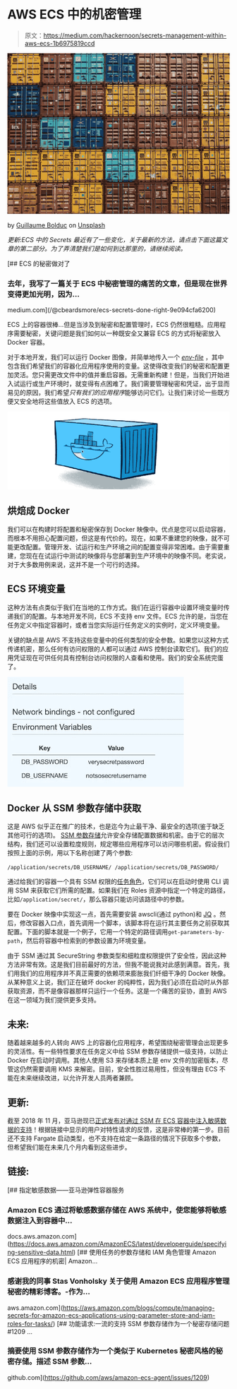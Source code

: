 # AWS ECS 中的机密管理

> 原文：<https://medium.com/hackernoon/secrets-management-within-aws-ecs-1b6975819ccd>

![](img/69753d9c8649d14ef17fc84e1a1032a3.png)

by [Guillaume Bolduc](https://unsplash.com/@guibolduc?utm_source=medium&utm_medium=referral) on [Unsplash](https://unsplash.com?utm_source=medium&utm_medium=referral)

*更新:ECS 中的 Secrets 最近有了一些变化，关于最新的方法，请点击下面这篇文章的第二部分。为了弄清楚我们是如何到达那里的，请继续阅读。*

[](/@cbeardsmore/ecs-secrets-done-right-9e094cfa6200) [## ECS 的秘密做对了

### 去年，我写了一篇关于 ECS 中秘密管理的痛苦的文章，但是现在世界变得更加光明，因为…

medium.com](/@cbeardsmore/ecs-secrets-done-right-9e094cfa6200) 

ECS 上的容器很棒…但是当涉及到秘密和配置管理时，ECS 仍然很粗糙。应用程序需要秘密，关键问题是我们如何以一种既安全又兼容 ECS 的方式将秘密放入 Docker 容器。

对于本地开发，我们可以运行 Docker 图像，并简单地传入一个 [*env-file*](https://docs.docker.com/compose/env-file/) ，其中包含我们希望我们的容器化应用程序使用的变量。这使得改变我们的秘密和配置更加灵活。您只需更改文件中的值并重启容器。无需重新构建！但是，当我们开始进入试运行或生产环境时，就变得有点困难了。我们需要管理秘密和凭证，出于显而易见的原因，我们希望*只有我们的应用程序*能够访问它们。让我们来讨论一些既方便又安全地将这些值放入 ECS 的选项。

![](img/24356317cd6d6941d4d8bcf993773f8f.png)

## 烘焙成 Docker

我们可以在构建时将配置和秘密保存到 Docker 映像中。优点是您可以启动容器，而根本不用担心配置问题，但这是有代价的。现在，如果不重建您的映像，就不可能更改配置。管理开发、试运行和生产环境之间的配置变得非常困难。由于需要重建，您现在在试运行中测试的映像将与您部署到生产环境中的映像不同。老实说，对于大多数用例来说，这并不是一个可行的选择。

## ECS 环境变量

这种方法有点类似于我们在当地的工作方式。我们在运行容器中设置环境变量时传递我们的配置。与本地开发不同，ECS 不支持 env 文件。ECS 允许的是，当您在任务定义中指定容器时，或者当您实际运行任务定义的实例时，定义环境变量。

关键的缺点是 AWS 不支持这些变量中的任何类型的安全参数。如果您以这种方式传递机密，那么任何有访问权限的人都可以通过 AWS 控制台读取它们。我们的应用凭证现在可供任何具有控制台访问权限的人查看和使用。我们的安全系统完蛋了。

![](img/daed49f857c8876087b844b210baa1de.png)

## Docker 从 SSM 参数存储中获取

这是 AWS 似乎正在推广的技术，也是迄今为止最干净、最安全的选项(鉴于缺乏其他可行的选项)。 [SSM 参数存储](https://docs.aws.amazon.com/systems-manager/latest/userguide/systems-manager-paramstore.html)允许安全存储配置数据和机密。由于它的层次结构，我们还可以设置粒度规则，规定哪些应用程序可以访问哪些机密。假设我们按照上面的示例，用以下名称创建了两个参数:

`/application/secrets/DB_USERNAME/
/application/secrets/DB_PASSWORD/`

通过给我们的容器一个具有 SSM 权限的[任务角色](https://docs.aws.amazon.com/AmazonECS/latest/developerguide/task-iam-roles.html)，它们可以在启动时使用 CLI 调用 SSM 来获取它们所需的配置。如果我们在 Roles 资源中指定一个特定的路径，比如`/application/secret/`，那么容器只能访问该路径中的参数。

要在 Docker 映像中实现这一点，首先需要安装 awscli(通过 python)和 [JQ](https://stedolan.github.io/jq/) 。然后，修改容器入口点，首先调用一个脚本，该脚本将在运行其主要任务之前获取其配置。下面的脚本就是一个例子，它用一个特定的路径调用`get-parameters-by-path`，然后将容器中检索到的参数设置为环境变量。

由于 SSM 通过其 SecureString 参数类型和细粒度权限提供了安全性，因此这种方法非常有效。这是我们目前最好的方法，但我不能说我对此感到满意。首先，我们用我们的应用程序并不真正需要的依赖项来膨胀我们纤细干净的 Docker 映像。从某种意义上说，我们正在破坏 docker 的纯粹性，因为我们必须在启动时从外部获取资源，而不是像容器那样只运行一个任务。这是一个痛苦的妥协，直到 AWS 在这一领域为我们提供更多支持。

## 未来:

随着越来越多的人转向 AWS 上的容器化应用程序，希望围绕秘密管理会出现更多的灵活性。有一些特性要求在任务定义中给 SSM 参数存储提供一级支持，以防止 Docker 在启动时调用。其他人使用 S3 来存储本质上是 env 文件的加密版本，尽管这仍然需要调用 KMS 来解密。目前，安全性胜过易用性，但没有理由 ECS 不能在未来继续改进，以允许开发人员两者兼顾。

## **更新:**

截至 2018 年 11 月，亚马逊现已[正式发布对通过 SSM 在 ECS 容器中注入敏感数据的支持](https://docs.aws.amazon.com/AmazonECS/latest/developerguide/specifying-sensitive-data.html)！根据链接中显示的用户对特性请求的反馈，这是非常棒的第一步。目前还不支持 Fargate 启动类型，也不支持在给定一条路径的情况下获取多个参数，但希望我们能在未来几个月内看到这些进步。

## 链接:

[](https://docs.aws.amazon.com/AmazonECS/latest/developerguide/specifying-sensitive-data.html) [## 指定敏感数据——亚马逊弹性容器服务

### Amazon ECS 通过将敏感数据存储在 AWS 系统中，使您能够将敏感数据注入到容器中…

docs.aws.amazon.com](https://docs.aws.amazon.com/AmazonECS/latest/developerguide/specifying-sensitive-data.html) [](https://aws.amazon.com/blogs/compute/managing-secrets-for-amazon-ecs-applications-using-parameter-store-and-iam-roles-for-tasks/) [## 使用任务的参数存储和 IAM 角色管理 Amazon ECS 应用程序的机密| Amazon…

### 感谢我的同事 Stas Vonholsky 关于使用 Amazon ECS 应用程序管理秘密的精彩博客。-作为…

aws.amazon.com](https://aws.amazon.com/blogs/compute/managing-secrets-for-amazon-ecs-applications-using-parameter-store-and-iam-roles-for-tasks/) [](https://github.com/aws/amazon-ecs-agent/issues/1209) [## 功能请求:一流的支持 SSM 参数存储作为一个秘密存储问题#1209 …

### 摘要使用 SSM 参数存储作为一个类似于 Kubernetes 秘密风格的秘密存储。描述 SSM 参数…

github.com](https://github.com/aws/amazon-ecs-agent/issues/1209)